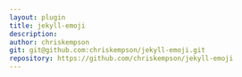 ```yaml
---
layout: plugin
title: jekyll-emoji
description: 
author: chriskempson
git: git@github.com:chriskempson/jekyll-emoji.git
repository: https://github.com/chriskempson/jekyll-emoji
---
```

